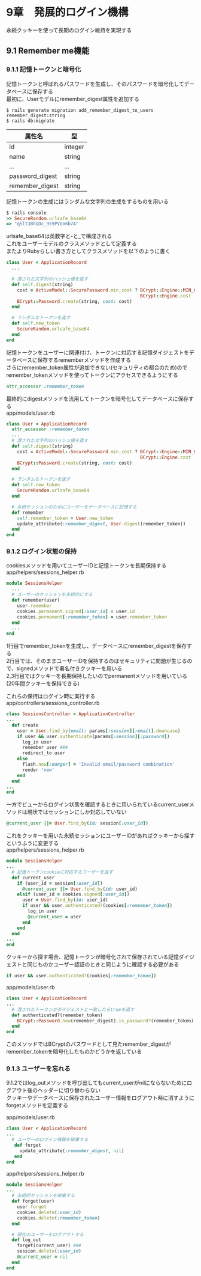 # 9章　発展的ログイン機構
永続クッキーを使って長期のログイン維持を実現する
## 9.1 Remember me機能
### 9.1.1 記憶トークンと暗号化
記憶トークンと呼ばれるパスワードを生成し、そのパスワードを暗号化してデータベースに保存する  
最初に、Userモデルにremember_digest属性を追加する  
```
$ rails generate migration add_remember_digest_to_users remember_digest:string
$ rails db:migrate
```

|属性名|型|
|-----|--|
|id   |integer|
|name   |string   |
|...   |...   |
|password_digest   |string   |
|remember_digest   |string   |

記憶トークンの生成にはランダムな文字列の生成をするものを用いる  
```rb
$ rails console
>> SecureRandom.urlsafe_base64
=> "q5lt38hQDc_959PVoo6b7A"
```
urlsafe\_base64は英数字と-と_で構成される  
これをユーザーモデルのクラスメソッドとして定義する  
またよりRubyらしい書き方としてクラスメソッドを以下のように書く  
```rb
class User < ApplicationRecord
  ...

  # 渡された文字列のハッシュ値を返す
  def self.digest(string)
    cost = ActiveModel::SecurePassword.min_cost ? BCrypt::Engine::MIN_COST :
                                                  BCrypt::Engine.cost
    BCrypt::Password.create(string, cost: cost)
  end

  # ランダムなトークンを返す
  def self.new_token
    SecureRandom.urlsafe_base64
  end
end
```

記憶トークンをユーザーに関連付け、トークンに対応する記憶ダイジェストをデータベースに保存するrememberメソッドを作成する  
さらにremember_token属性が追加できない(セキュリティの都合のため)のでremember_tokenメソッドを使ってトークンにアクセスできるようにする  
```rb
attr_accessor :remember_token
```
最終的にdigestメソッドを流用してトークンを暗号化してデータベースに保存する  
app/models/user.rb  
```rb
class User < ApplicationRecord
  attr_accessor :remember_token
  ...
  # 渡された文字列のハッシュ値を返す
  def self.digest(string)
    cost = ActiveModel::SecurePassword.min_cost ? BCrypt::Engine::MIN_COST :
                                                  BCrypt::Engine.cost
    BCrypt::Password.create(string, cost: cost)
  end

  # ランダムなトークンを返す
  def self.new_token
    SecureRandom.urlsafe_base64
  end

  # 永続セッションのためにユーザーをデータベースに記憶する
  def remember
    self.remember_token = User.new_token
    update_attribute(:remember_digest, User.digest(remember_token))
  end
end
```

### 9.1.2 ログイン状態の保持
cookiesメソッドを用いてユーザーIDと記憶トークンを長期保持する  
app/helpers/sessions_helper.rb  
```rb
module SessionsHelper
  ...
  # ユーザーのセッションを永続的にする
  def remember(user)
    user.remember
    cookies.permanent.signed[:user_id] = user.id
    cookies.permanent[:remember_token] = user.remember_token
  end
  ...
end
```
1行目でremember_tokenを生成し、データベースにremember_digestを保存する  
2行目では、そのままユーザーIDを保持するのはセキュリティに問題が生じるので、signedメソッドで署名付きクッキーを用いる  
2,3行目ではクッキーを長期保持したいのでpermanentメソッドを用いている(20年間クッキーを保持できる)  

これらの保持はログイン時に実行する  
app/controllers/sessions_controller.rb  
```rb
class SessionsController < ApplicationController
...
  def create
    user = User.find_by(email: params[:session][:email].downcase)
    if user && user.authenticate(params[:session][:password])
      log_in user
      remember user ###
      redirect_to user
    else
      flash.now[:danger] = 'Invalid email/password combination'
      render 'new'
    end
  end
...
end
```

一方でビューからログイン状態を確認するときに用いられているcurrent_userメソッドは現状ではセッションにしか対応していない  
```rb
@current_user ||= User.find_by(id: session[:user_id])
```
これをクッキーを用いた永続セッションにユーザーIDがあればクッキーから探すというふうに変更する  
app/helpers/sessions_helper.rb  
```rb
module SessionsHelper
...
  # 記憶トークンcookieに対応するユーザーを返す
  def current_user
    if (user_id = session[:user_id])
      @current_user ||= User.find_by(id: user_id)
    elsif (user_id = cookies.signed[:user_id])
      user = User.find_by(id: user_id)
      if user && user.authenticated?(cookies[:remember_token])
        log_in user
        @current_user = user
      end
    end
  end
...
end
```
クッキーから探す場合、記憶トークンが暗号化されて保存されている記憶ダイジェストと同じものかユーザー認証のときと同じように確認する必要がある  
```rb
if user && user.authenticated?(cookies[:remember_token])
```
app/models/user.rb  
```rb
class User < ApplicationRecord
...
  # 渡されたトークンがダイジェストと一致したらtrueを返す
  def authenticated?(remember_token)
    BCrypt::Password.new(remember_digest).is_password?(remember_token)
  end
end
```
このメソッドではBCryptのパスワードとして見たremember_digestがremember_tokenを暗号化したものかどうかを返している

### 9.1.3 ユーザーを忘れる
9.1.2ではlog_outメソッドを呼び出してもcurrent_userがnilにならないためにログアウト後のヘッダーに切り替わらない  
クッキーやデータベースに保存されたユーザー情報をログアウト時に消すようにforgetメソッドを定義する

app/models/user.rb  
```rb
class User < ApplicationRecord
...
  # ユーザーのログイン情報を破棄する
   def forget
     update_attribute(:remember_digest, nil)
   end
end
```
app/helpers/sessions_helper.rb
```rb
module SessionsHelper
...
  # 永続的セッションを破棄する
  def forget(user)
    user.forget
    cookies.delete(:user_id)
    cookies.delete(:remember_token)
  end

  # 現在のユーザーをログアウトする
  def log_out
    forget(current_user) ###
    session.delete(:user_id)
    @current_user = nil
  end
end
```
